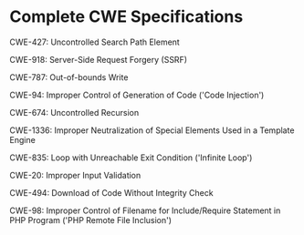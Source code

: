 

# Complete CWE Specifications

CWE-427: Uncontrolled Search Path Element

CWE-918: Server-Side Request Forgery (SSRF)

CWE-787: Out-of-bounds Write

CWE-94: Improper Control of Generation of Code ('Code Injection')

CWE-674: Uncontrolled Recursion

CWE-1336: Improper Neutralization of Special Elements Used in a Template Engine

CWE-835: Loop with Unreachable Exit Condition ('Infinite Loop')

CWE-20: Improper Input Validation

CWE-494: Download of Code Without Integrity Check

CWE-98: Improper Control of Filename for Include/Require Statement in PHP Program ('PHP Remote File Inclusion')
